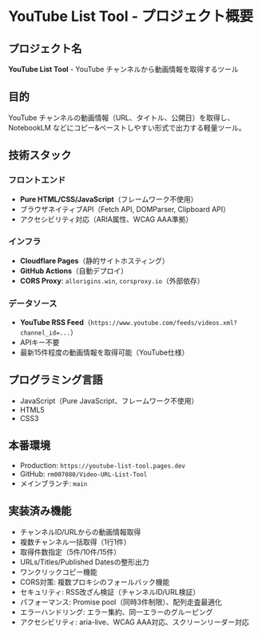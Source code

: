 # YouTube List Tool - プロジェクト概要

## プロジェクト名
**YouTube List Tool** - YouTube チャンネルから動画情報を取得するツール

## 目的
YouTube チャンネルの動画情報（URL、タイトル、公開日）を取得し、NotebookLM などにコピー&ペーストしやすい形式で出力する軽量ツール。

## 技術スタック

### フロントエンド
- **Pure HTML/CSS/JavaScript**（フレームワーク不使用）
- ブラウザネイティブAPI（Fetch API, DOMParser, Clipboard API）
- アクセシビリティ対応（ARIA属性、WCAG AAA準拠）

### インフラ
- **Cloudflare Pages**（静的サイトホスティング）
- **GitHub Actions**（自動デプロイ）
- **CORS Proxy**: `allorigins.win`, `corsproxy.io`（外部依存）

### データソース
- **YouTube RSS Feed**（`https://www.youtube.com/feeds/videos.xml?channel_id=...`）
- APIキー不要
- 最新15件程度の動画情報を取得可能（YouTube仕様）

## プログラミング言語
- JavaScript（Pure JavaScript、フレームワーク不使用）
- HTML5
- CSS3

## 本番環境
- Production: `https://youtube-list-tool.pages.dev`
- GitHub: `rm007080/Video-URL-List-Tool`
- メインブランチ: `main`

## 実装済み機能
- チャンネルID/URLからの動画情報取得
- 複数チャンネル一括取得（1行1件）
- 取得件数指定（5件/10件/15件）
- URLs/Titles/Published Datesの整形出力
- ワンクリックコピー機能
- CORS対策: 複数プロキシのフォールバック機能
- セキュリティ: RSS改ざん検証（チャンネルID/URL検証）
- パフォーマンス: Promise pool（同時3件制限）、配列走査最適化
- エラーハンドリング: エラー集約、同一エラーのグルーピング
- アクセシビリティ: aria-live、WCAG AAA対応、スクリーンリーダー対応

